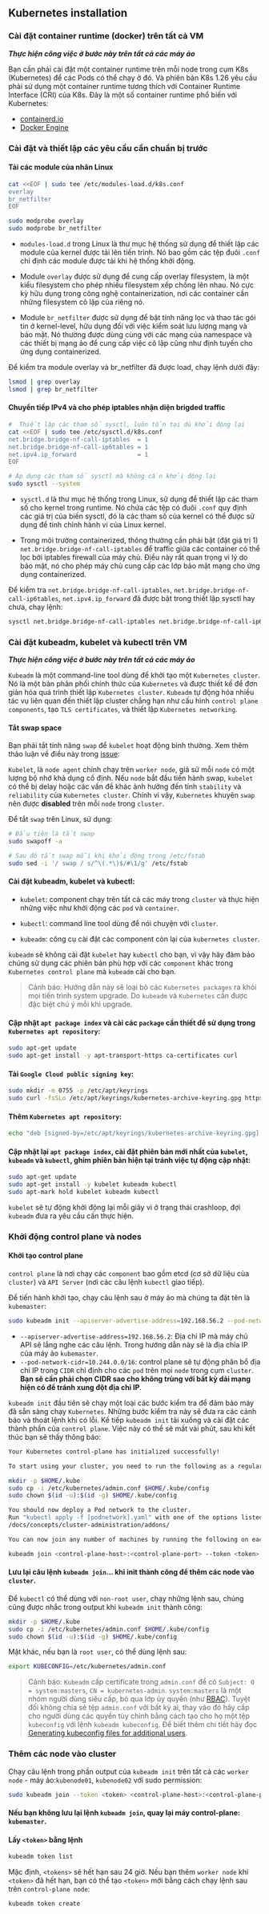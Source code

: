 ## Kubernetes installation
### Cài đặt container runtime (docker) trên tất cả VM
***Thực hiện công việc ở bước này trên tất cả các máy ảo***

Bạn cần phải cài đặt một container runtime trên mỗi node trong cụm K8s (Kubernetes) để các Pods có thể chạy ở đó. Và phiên bản K8s 1.26 yêu cầu phải sử dụng một container runtime tương thích với Container Runtime Interface (CRI) của K8s. Đây là một số container runtime phổ biến với Kubernetes:

- [containerd.io](https://containerd.io/)
- [Docker Engine](https://docs.docker.com/engine/install/ubuntu/)

### Cài đặt và thiết lập các yêu cầu cần chuẩn bị trước

#### Tải các module của nhân Linux
``` bash
cat <<EOF | sudo tee /etc/modules-load.d/k8s.conf
overlay
br_netfilter
EOF

sudo modprobe overlay
sudo modprobe br_netfilter

```

- `modules-load.d` trong Linux là thư mục hệ thống sử dụng để thiết lập các module của kernel được tải lên tiến trình. Nó bao gồm các tệp đuôi `.conf` chỉ định các module được tải khi hệ thống khởi động.

- Module `overlay` được sử dụng để cung cấp overlay filesystem, là một kiểu filesystem cho phép nhiều filesystem xếp chồng lên nhau. Nó cực kỳ hữu dụng trong công nghệ containerization, nơi các container cần những filesystem cô lập của riêng nó.

- Module `br_netfilter` được sử dụng để bật tính năng lọc và thao tác gói tin ở kernel-level, hữu dụng đối với việc kiểm soát lưu lượng mạng và bảo mật. Nó thường được dùng cùng với các mạng của namespace và các thiết bị mạng ảo để cung cấp việc cô lập cũng như định tuyến cho ứng dụng containerized.

Để kiểm tra module overlay và br_netfilter đã được load, chạy lệnh dưới đây:

```bash
lsmod | grep overlay
lsmod | grep br_netfilter
```

#### Chuyển tiếp IPv4 và cho phép iptables nhận diện brigded traffic

```bash
#  Thiết lập các tham số sysctl, luôn tồn tại dù khởi động lại
cat <<EOF | sudo tee /etc/sysctl.d/k8s.conf
net.bridge.bridge-nf-call-iptables  = 1
net.bridge.bridge-nf-call-ip6tables = 1
net.ipv4.ip_forward                 = 1
EOF

# Áp dụng các tham số sysctl mà không cần khởi động lại
sudo sysctl --system
```

- `sysctl.d` là thư mục hệ thống trong Linux, sử dụng để thiết lập các tham số cho kernel trong runtime. Nó chứa các tệp có đuôi `.conf` quy định các giá trị của biến sysctl, đó là các tham số của kernel có thể được sử dụng để tinh chỉnh hành vi của Linux kernel.

- Trong môi trường containerized, thông thường cần phải bật (đặt giá trị 1) `net.bridge.bridge-nf-call-iptables` để traffic giữa các container có thể lọc bởi iptables firewall của máy chủ. Điều này rất quan trọng vì lý do bảo mật, nó cho phép máy chủ cung cấp các lớp bảo mật mạng cho ứng dụng containerized.

Để kiểm tra `net.bridge.bridge-nf-call-iptables`, `net.bridge.bridge-nf-call-ip6tables`, `net.ipv4.ip_forward` đã được bật trong thiết lập sysctl hay chưa, chạy lệnh:

```bash
sysctl net.bridge.bridge-nf-call-iptables net.bridge.bridge-nf-call-ip6tables net.ipv4.ip_forward
```

### Cài đặt kubeadm, kubelet và kubectl trên VM

***Thực hiện công việc ở bước này trên tất cả các máy ảo***


`Kubeadm` là một command-line tool dùng để khởi tạo một `Kubernetes cluster`. Nó là một bản phân phối chính thức của `Kubernetes` và được thiết kế để đơn giản hóa quá trình thiết lập `Kubernetes cluster`. `Kubeadm` tự động hóa nhiều tác vụ liên quan đến thiết lập cluster chẳng hạn như cấu hình `control plane components`, tạo `TLS certificates`, và thiết lập `Kubernetes networking`.

#### Tắt swap space

Bạn phải tắt tính năng `swap` để `kubelet` hoạt động bình thường. Xem thêm thảo luận về điều này trong [issue](https://github.com/kubernetes/kubernetes/issues/53533):

`Kubelet`, là `node agent` chính chạy trên `worker node`, giả sử mỗi `node` có một lượng bộ nhớ khả dụng cố định. Nếu `node` bắt đầu tiến hành swap, `kubelet` có thể bị delay hoặc các vấn đề khác ảnh hưởng đến tính `stability` và `reliability` của `Kubernetes cluster`. Chính vì vậy, `Kubernetes` khuyên `swap` nên được **disabled** trên mỗi `node` trong `cluster`.

Để tắt `swap` trên Linux, sử dụng:

```bash
# Đầu tiên là tắt swap
sudo swapoff -a

# Sau đó tắt swap mỗi khi khởi động trong /etc/fstab
sudo sed -i '/ swap / s/^\(.*\)$/#\1/g' /etc/fstab
```

#### Cài đặt kubeadm, kubelet và kubectl:

- `kubelet`: component chạy trên tất cả các máy trong `cluster` và thực hiện những việc như khởi động các `pod` và `container`.

- `kubectl`: command line tool dùng để nói chuyện với `cluster`.

- `kubeadm`: công cụ cài đặt các component còn lại của `kubernetes cluster`.

`kubeadm` sẽ không cài đặt `kubelet` hay `kubectl` cho bạn, vì vậy hãy đảm bảo chúng sử dụng các phiên bản phù hợp với các `component` khác trong `Kubernetes control plane` mà `kubeadm` cài cho bạn.

> Cảnh báo: Hướng dẫn này sẽ loại bỏ các `Kubernetes packages` ra khỏi mọi tiến trình system upgrade. Do `kubeadm` và `Kubernetes` cần được đặc biệt chú ý mỗi khi upgrade.


#### Cập nhật `apt package index` và cài các `package` cần thiết để sử dụng trong `Kubernetes apt repository`:

```bash
sudo apt-get update
sudo apt-get install -y apt-transport-https ca-certificates curl
```

#### Tải `Google Cloud public signing key`:

```bash
sudo mkdir -m 0755 -p /etc/apt/keyrings
sudo curl -fsSLo /etc/apt/keyrings/kubernetes-archive-keyring.gpg https://packages.cloud.google.com/apt/doc/apt-key.gpg
```

#### Thêm `Kubernetes apt repository`:

```bash
echo "deb [signed-by=/etc/apt/keyrings/kubernetes-archive-keyring.gpg] https://apt.kubernetes.io/ kubernetes-xenial main" | sudo tee /etc/apt/sources.list.d/kubernetes.list
```

#### Cập nhật lại `apt package index`, cài đặt phiên bản mới nhất của `kubelet`, `kubeadm` và `kubectl`, ghim phiên bản hiện tại tránh việc tự động cập nhật:

```bash
sudo apt-get update
sudo apt-get install -y kubelet kubeadm kubectl
sudo apt-mark hold kubelet kubeadm kubectl
```

`kubelet` sẽ tự động khởi động lại mỗi giây vì ở trạng thái crashloop, đợi `kubeadm` đưa ra yêu cầu cần thực hiện.


### Khởi động control plane và nodes
#### Khởi tạo control plane

`control plane` là nơi chạy các `component` bao gồm etcd (cơ sở dữ liệu của `cluster`) và `API Server` (nơi các câu lệnh `kubectl` giao tiếp).

Để tiến hành khởi tạo, chạy câu lệnh sau ở máy ảo mà chúng ta đặt tên là `kubemaster`:

```bash
sudo kubeadm init --apiserver-advertise-address=192.168.56.2 --pod-network-cidr=10.244.0.0/16
```
- `--apiserver-advertise-address=192.168.56.2`: Địa chỉ IP mà máy chủ API sẽ lắng nghe các câu lệnh. Trong hướng dẫn này sẽ là địa chỉa IP của máy ảo `kubemaster`.
- `--pod-network-cidr=10.244.0.0/16`: control plane sẽ tự động phân bổ địa chỉ IP trong `CIDR` chỉ định cho các `pod` trên mọi `node` trong cụm `cluster`. **Bạn sẽ cần phải chọn CIDR sao cho không trùng với bất kỳ dải mạng hiện có để tránh xung đột địa chỉ IP**.

`kubeadm init` đầu tiên sẽ chạy một loại các bước kiểm tra để đảm bảo máy đã sẵn sàng chạy `Kubernetes`. Những bước kiểm tra này sẽ đưa ra các cảnh báo và thoát lệnh khi có lỗi. Kế tiếp `kubeadm init` tải xuống và cài đặt các thành phần của `control plane`. Việc này có thể sẽ mất vài phút, sau khi kết thúc bạn sẽ thấy thông báo:

```bash
Your Kubernetes control-plane has initialized successfully!

To start using your cluster, you need to run the following as a regular user:

mkdir -p $HOME/.kube
sudo cp -i /etc/kubernetes/admin.conf $HOME/.kube/config
sudo chown $(id -u):$(id -g) $HOME/.kube/config

You should now deploy a Pod network to the cluster.
Run "kubectl apply -f [podnetwork].yaml" with one of the options listed at:
/docs/concepts/cluster-administration/addons/

You can now join any number of machines by running the following on each node as root:

kubeadm join <control-plane-host>:<control-plane-port> --token <token> --discovery-token-ca-cert-hash sha256:<hash>
```

#### Lưu lại câu lệnh `kubeadm join`... khi init thành công để thêm các node vào `cluster`.

Để `kubectl` có thể dùng với `non-root user`, chạy những lệnh sau, chúng cũng được nhắc trong output khi `kubeadm init` thành công:

```bash
mkdir -p $HOME/.kube
sudo cp -i /etc/kubernetes/admin.conf $HOME/.kube/config
sudo chown $(id -u):$(id -g) $HOME/.kube/config
```

Mặt khác, nếu bạn là `root user`, có thể dùng lệnh sau:

```bash
export KUBECONFIG=/etc/kubernetes/admin.conf
```

> Cảnh báo: `Kubeadm` cấp certificate trong `admin.conf` để có `Subject: O = system:masters`, `CN = kubernetes-admin`. `system:masters` là một nhóm người dùng siêu cấp, bỏ qua lớp ủy quyền (như [RBAC](https://docs.oracle.com/cd/E19253-01/816-4557/rbac-1/)). Tuyệt đối không chia sẻ tệp `admin.conf` với bất kỳ ai, thay vào đó hãy cấp cho người dùng các quyền tùy chỉnh bằng cách tạo cho họ một tệp `kubeconfig` với lệnh `kubeadm kubeconfig`. Để biết thêm chi tiết hãy đọc [Generating kubeconfig files for additional users](https://kubernetes.io/docs/tasks/administer-cluster/kubeadm/kubeadm-certs/#kubeconfig-additional-users).

### Thêm các node vào cluster

Chạy câu lệnh trong phần output của `kubeadm init` trên tất cả các `worker node` - máy ảo:`kubenode01`, `kubenode02` với sudo permission:

```bash
sudo kubeadm join --token <token> <control-plane-host>:<control-plane-port> --discovery-token-ca-cert-hash sha256:<hash>
```

#### Nếu bạn không lưu lại lệnh `kubeadm join`, quay lại máy control-plane: `kubemaster`.

#### Lấy `<token>` bằng lệnh

```bash
kubeadm token list
```

Mặc định, `<tokens>` sẽ hết hạn sau 24 giờ. Nếu bạn thêm `worker node` khi `<token>` đã hết hạn, bạn có thể tạo `<token>` mới bằng cách chạy lệnh sau trên `control-plane node`:

```bash
kubeadm token create
```
